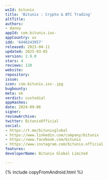 ```yaml
---
wsId: bitunix
title: 'Bitunix : Crypto & BTC Trading'
altTitle: 
authors:
- danny
appId: com.bitunix.ios-
appCountry: us
idd: '6446243957'
released: 2023-04-11
updated: 2025-03-05
version: 2.9.0
stars: 4
reviews: 128
website: 
repository: 
issue: 
icon: com.bitunix.ios-.jpg
bugbounty: 
meta: ok
verdict: custodial
appHashes: 
date: 2024-09-06
signer: 
reviewArchive: 
twitter: BitunixOfficial
social:
- https://t.me/bitunixglobal
- https://www.linkedin.com/company/bitunix
- https://www.facebook.com/bitunix
- https://www.instagram.com/bitunix.official
features: 
developerName: Bitunix Global Limited

---
```


{% include copyFromAndroid.html %}
